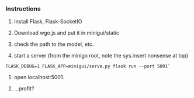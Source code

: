 

### Instructions

1. Install Flask, Flask-SocketIO

1. Download wgo.js and put it in minigui/static

1. check the path to the model, etc.

1. start a server (from the minigo root, note the sys.insert nonsense at top)
```
FLASK_DEBUG=1 FLASK_APP=minigui/serve.py flask run --port 5001`
```

1. open localhost:5001.

1. ...profit?
